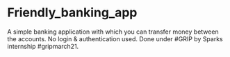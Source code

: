 # Friendly_banking_app
A simple banking application with which you can transfer money between the accounts. No login &amp; authentication used.
Done under #GRIP by Sparks internship #gripmarch21.
